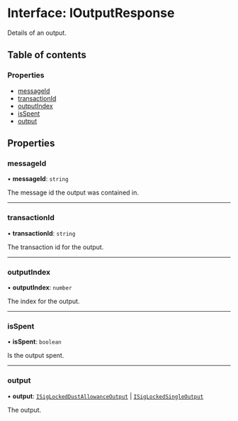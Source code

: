 # Interface: IOutputResponse

Details of an output.

## Table of contents

### Properties

- [messageId](IOutputResponse.md#messageid)
- [transactionId](IOutputResponse.md#transactionid)
- [outputIndex](IOutputResponse.md#outputindex)
- [isSpent](IOutputResponse.md#isspent)
- [output](IOutputResponse.md#output)

## Properties

### messageId

• **messageId**: `string`

The message id the output was contained in.

___

### transactionId

• **transactionId**: `string`

The transaction id for the output.

___

### outputIndex

• **outputIndex**: `number`

The index for the output.

___

### isSpent

• **isSpent**: `boolean`

Is the output spent.

___

### output

• **output**: [`ISigLockedDustAllowanceOutput`](ISigLockedDustAllowanceOutput.md) \| [`ISigLockedSingleOutput`](ISigLockedSingleOutput.md)

The output.
